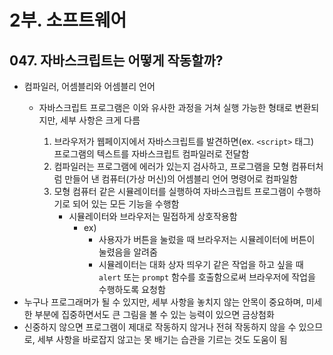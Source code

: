 # 2부. 소프트웨어

## 047. 자바스크립트는 어떻게 작동할까?

- 컴파일러, 어셈블리와 어셈블리 언어
  - 자바스크립트 프로그램은 이와 유사한 과정을 거쳐 실행 가능한 형태로 변환되지만, 세부 사항은 크게 다름

    1. 브라우저가 웹페이지에서 자바스크립트를 발견하면(ex. `<script>` 태그) 프로그램의 텍스트를 자바스크립트 컴파일러로 전달함
    2. 컴파일러는 프로그램에 에러가 있는지 검사하고, 프로그램을 모형 컴퓨터처럼 만들어 낸 컴퓨터(가상 머신)의 어셈블리 언어 명령어로 컴파일함
    3. 모형 컴퓨터 같은 시뮬레이터를 실행하여 자바스크립트 프로그램이 수행하기로 되어 있는 모든 기능을 수행함
        - 시뮬레이터와 브라우저는 밀접하게 상호작용함
          - ex)
            - 사용자가 버튼을 눌렀을 때 브라우저는 시뮬레이터에 버튼이 눌렸음을 알려줌
            - 시뮬레이터는 대화 상자 띄우기 같은 작업을 하고 싶을 때 `alert` 또는 `prompt` 함수를 호출함으로써 브라우저에 작업을 수행하도록 요청함
- 누구나 프로그래머가 될 수 있지만, 세부 사항을 놓치지 않는 안목이 중요하며, 미세한 부분에 집중하면서도 큰 그림을 볼 수 있는 능력이 있으면 금상첨화
- 신중하지 않으면 프로그램이 제대로 작동하지 않거나 전혀 작동하지 않을 수 있으므로, 세부 사항을 바로잡지 않고는 못 배기는 습관을 기르는 것도 도움이 됨
